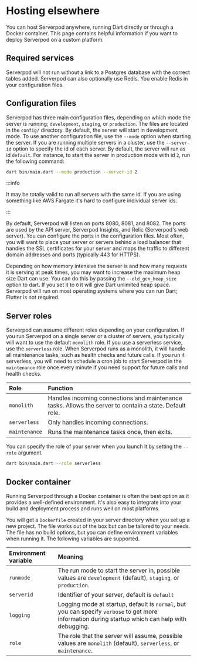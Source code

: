 # Hosting elsewhere
You can host Serverpod anywhere, running Dart directly or through a Docker container. This page contains helpful information if you want to deploy Serverpod on a custom platform.

## Required services
Serverpod will not run without a link to a Postgres database with the correct tables added. Serverpod can also optionally use Redis. You enable Redis in your configuration files.

## Configuration files
Serverpod has three main configuration files, depending on which mode the server is running; `development`, `staging`, or `production`. The files are located in the `config/` directory. By default, the server will start in development mode. To use another configuration file, use the `--mode` option when starting the server. If you are running multiple servers in a cluster, use the `--server-id` option to specify the id of each server. By default, the server will run as id `default`. For instance, to start the server in production mode with id `2`, run the following command:

```bash
dart bin/main.dart --mode production --server-id 2
```

:::info

It may be totally valid to run all servers with the same id. If you are using something like AWS Fargate it's hard to configure individual server ids.

:::

By default, Serverpod will listen on ports 8080, 8081, and 8082. The ports are used by the API server, Serverpod Insights, and Relic (Serverpod's web server). You can configure the ports in the configuration files. Most often, you will want to place your server or servers behind a load balancer that handles the SSL certificates for your server and maps the traffic to different domain addresses and ports (typically 443 for HTTPS).

Depending on how memory intensive the server is and how many requests it is serving at peak times, you may want to increase the maximum heap size Dart can use. You can do this by passing the `--old_gen_heap_size` option to dart. If you set it to `0` it will give Dart unlimited heap space. Serverpod will run on most operating systems where you can run Dart; Flutter is not required.

## Server roles
Serverpod can assume different roles depending on your configuration. If you run Serverpod on a single server or a cluster of servers, you typically will want to use the default `monolith` role. If you use a serverless service, use the `serverless` role. When Serverpod runs as a monolith, it will handle all maintenance tasks, such as health checks and future calls. If you run it serverless, you will need to schedule a cron job to start Serverpod in the `maintenance` role once every minute if you need support for future calls and health checks.

| Role          | Function |
| :------------ | :------- |
| `monolith`    | Handles incoming connections and maintenance tasks. Allows the server to contain a state. Default role. |
| `serverless`  | Only handles incoming connections. |
| `maintenance` | Runs the maintenance tasks once, then exits. |

You can specify the role of your server when you launch it by setting the `--role` argument.

```bash
dart bin/main.dart --role serverless
```

## Docker container
Running Serverpod through a Docker container is often the best option as it provides a well-defined environment. It's also easy to integrate into your build and deployment process and runs well on most platforms.

You will get a `Dockerfile` created in your server directory when you set up a new project. The file works out of the box but can be tailored to your needs. The file has no build options, but you can define environment variables when running it. The following variables are supported.

| Environment variable | Meaning |
| :------------------- | :------ |
| `runmode`            | The run mode to start the server in, possible values are `development` (default), `staging`, or `production`. |
| `serverid`           | Identifier of your server, default is `default` |
| `logging`            | Logging mode at startup, default is `normal`, but you can specify `verbose` to get more information during startup which can help with debugging. |
| `role`               | The role that the server will assume, possible values are `monolith` (default), `serverless`, or `maintenance`. |